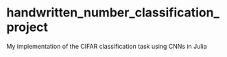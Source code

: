 # handwritten_number_classification_project
My implementation of the CIFAR classification task using CNNs in Julia
